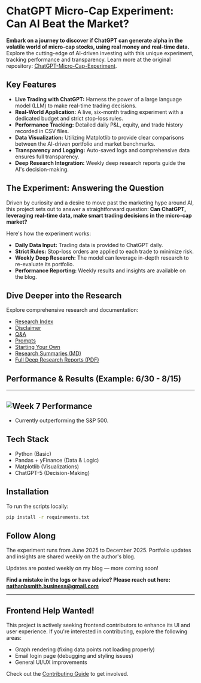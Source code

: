 # ChatGPT Micro-Cap Experiment: Can AI Beat the Market?

**Embark on a journey to discover if ChatGPT can generate alpha in the volatile world of micro-cap stocks, using real money and real-time data.** Explore the cutting-edge of AI-driven investing with this unique experiment, tracking performance and transparency. Learn more at the original repository: [ChatGPT-Micro-Cap-Experiment](https://github.com/LuckyOne7777/ChatGPT-Micro-Cap-Experiment).

## Key Features

*   **Live Trading with ChatGPT:**  Harness the power of a large language model (LLM) to make real-time trading decisions.
*   **Real-World Application:**  A live, six-month trading experiment with a dedicated budget and strict stop-loss rules.
*   **Performance Tracking:** Detailed daily P&L, equity, and trade history recorded in CSV files.
*   **Data Visualization:**  Utilizing Matplotlib to provide clear comparisons between the AI-driven portfolio and market benchmarks.
*   **Transparency and Logging:**  Auto-saved logs and comprehensive data ensures full transparency.
*   **Deep Research Integration:** Weekly deep research reports guide the AI's decision-making.

## The Experiment: Answering the Question

Driven by curiosity and a desire to move past the marketing hype around AI, this project sets out to answer a straightforward question: **Can ChatGPT, leveraging real-time data, make smart trading decisions in the micro-cap market?**

Here's how the experiment works:

*   **Daily Data Input:** Trading data is provided to ChatGPT daily.
*   **Strict Rules:** Stop-loss orders are applied to each trade to minimize risk.
*   **Weekly Deep Research:** The model can leverage in-depth research to re-evaluate its portfolio.
*   **Performance Reporting:** Weekly results and insights are available on the blog.

## Dive Deeper into the Research

Explore comprehensive research and documentation:

*   [Research Index](https://github.com/LuckyOne7777/ChatGPT-Micro-Cap-Experiment/blob/main/Experiment%20Details/Deep%20Research%20Index.md)
*   [Disclaimer](https://github.com/LuckyOne7777/ChatGPT-Micro-Cap-Experiment/blob/main/Experiment%20Details/Disclaimer.md)
*   [Q&A](https://github.com/LuckyOne7777/ChatGPT-Micro-Cap-Experiment/blob/main/Experiment%20Details/Q%26A.md)
*   [Prompts](https://github.com/LuckyOne7777/ChatGPT-Micro-Cap-Experiment/blob/main/Experiment%20Details/Prompts.md)
*   [Starting Your Own](https://github.com/LuckyOne7777/ChatGPT-Micro-Cap-Experiment/blob/main/Start%20Your%20Own/README.md)
*   [Research Summaries (MD)](https://github.com/LuckyOne7777/ChatGPT-Micro-Cap-Experiment/tree/main/Weekly%20Deep%20Research%20(MD))
*   [Full Deep Research Reports (PDF)](https://github.com/LuckyOne7777/ChatGPT-Micro-Cap-Experiment/tree/main/Weekly%20Deep%20Research%20(PDF))

## Performance & Results (Example: 6/30 - 8/15)

---
![Week 7 Performance](%286-30%20-%208-15%29%20Results.png)
---
*   Currently outperforming the S&P 500.

## Tech Stack

*   Python (Basic)
*   Pandas + yFinance (Data & Logic)
*   Matplotlib (Visualizations)
*   ChatGPT-5 (Decision-Making)

## Installation

To run the scripts locally:

```bash
pip install -r requirements.txt
```

## Follow Along

The experiment runs from June 2025 to December 2025. Portfolio updates and insights are shared weekly on the author's blog.

Updates are posted weekly on my blog — more coming soon!

**Find a mistake in the logs or have advice? Please reach out here: nathanbsmith.business@gmail.com**

---

## Frontend Help Wanted!

This project is actively seeking frontend contributors to enhance its UI and user experience. If you're interested in contributing, explore the following areas:

*   Graph rendering (fixing data points not loading properly)
*   Email login page (debugging and styling issues)
*   General UI/UX improvements

Check out the [Contributing Guide](https://github.com/LuckyOne7777/ChatGPT-Portfolio-Overhaul/blob/main/CONTRIBUTING.md) to get involved.